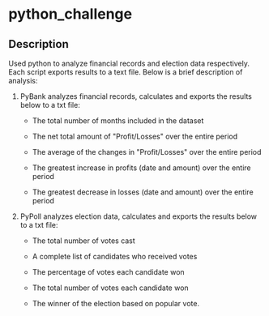 # python_challenge

## Description
Used python to analyze financial records and election data respectively. Each script exports results to a text file. Below is a brief description of analysis:  

  1) PyBank analyzes financial records, calculates and exports the results below to a txt file: 

      * The total number of months included in the dataset

      * The net total amount of "Profit/Losses" over the entire period

      * The average of the changes in "Profit/Losses" over the entire period

      * The greatest increase in profits (date and amount) over the entire period

      * The greatest decrease in losses (date and amount) over the entire period


  2) PyPoll analyzes election data, calculates and exports the results below to a txt file: 

      * The total number of votes cast

      * A complete list of candidates who received votes

      * The percentage of votes each candidate won

      * The total number of votes each candidate won

      * The winner of the election based on popular vote.

